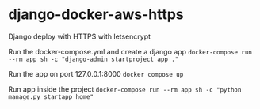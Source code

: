 # django-docker-aws-https
Django deploy with HTTPS with letsencrypt


Run the docker-compose.yml and create a django app
`docker-compose run --rm app sh -c "django-admin startproject app ."`

Run the app on port 127.0.0.1:8000
`docker compose up`

Run app inside the project
`docker-compose run --rm app sh -c "python manage.py startapp home"`